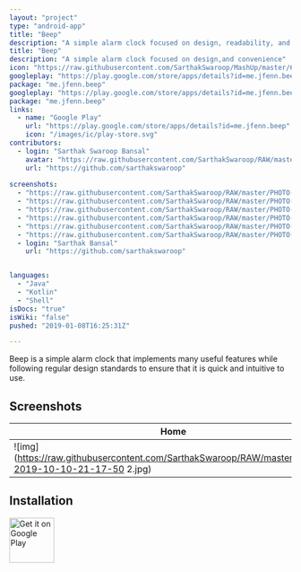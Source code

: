 ```yaml
---
layout: "project"
type: "android-app"
title: "Beep"
description: "A simple alarm clock focused on design, readability, and internet radio."
title: "Beep"
description: "A simple alarm clock focused on design,and convenience"
icon: "https://raw.githubusercontent.com/SarthakSwaroop/MashUp/master/68612.png"
googleplay: "https://play.google.com/store/apps/details?id=me.jfenn.beep"
package: "me.jfenn.beep"
googleplay: "https://play.google.com/store/apps/details?id=me.jfenn.beep"
package: "me.jfenn.beep"
links: 
  - name: "Google Play"
    url: "https://play.google.com/store/apps/details?id=me.jfenn.beep"
    icon: "/images/ic/play-store.svg"
contributors: 
  - login: "Sarthak Swaroop Bansal"
    avatar: "https://raw.githubusercontent.com/SarthakSwaroop/RAW/master/mee.jpg"
    url: "https://github.com/sarthakswaroop"
  
screenshots: 
  - "https://raw.githubusercontent.com/SarthakSwaroop/RAW/master/PHOTO-2019-10-10-21-17-50 2.jpg"
  - "https://raw.githubusercontent.com/SarthakSwaroop/RAW/master/PHOTO-2019-10-10-21-17-50.jpg"
  - "https://raw.githubusercontent.com/SarthakSwaroop/RAW/master/PHOTO-2019-10-10-21-17-51 2.jpg"
  - "https://raw.githubusercontent.com/SarthakSwaroop/RAW/master/PHOTO-2019-10-10-21-17-51.jpg"
  - "https://raw.githubusercontent.com/SarthakSwaroop/RAW/master/PHOTO-2019-10-10-21-17-52.jpg"
  - "https://raw.githubusercontent.com/SarthakSwaroop/RAW/master/PHOTO-2019-10-10-21-17-53.jpg"
  - login: "Sarthak Bansal"
    url: "https://github.com/sarthakswaroop"


languages: 
  - "Java"
  - "Kotlin"
  - "Shell"
isDocs: "true"
isWiki: "false"
pushed: "2019-01-08T16:25:31Z"

---
```




Beep is a simple alarm clock that implements many useful features while following regular design standards to ensure that it is quick and intuitive to use.

## Screenshots

| Home | Alarms | Timers | Themes | Ringing |
|------|--------|--------|--------|---------|
| ![img](https://raw.githubusercontent.com/SarthakSwaroop/RAW/master/PHOTO-2019-10-10-21-17-50 2.jpg) | ![img](https://raw.githubusercontent.com/SarthakSwaroop/RAW/master/PHOTO-2019-10-10-21-17-50.jpg) | ![img](https://raw.githubusercontent.com/SarthakSwaroop/RAW/master/PHOTO-2019-10-10-21-17-51 2.jpg) | ![img](https://raw.githubusercontent.com/SarthakSwaroop/RAW/master/PHOTO-2019-10-10-21-17-51.jpg) | ![img](https://raw.githubusercontent.com/SarthakSwaroop/RAW/master/PHOTO-2019-10-10-21-17-52.jpg) |

## Installation


[<img src="https://play.google.com/intl/en_us/badges/images/generic/en-play-badge.png"
     alt="Get it on Google Play"
     height="80">](https://play.google.com/store/apps/details?id=me.jfenn.beep)



